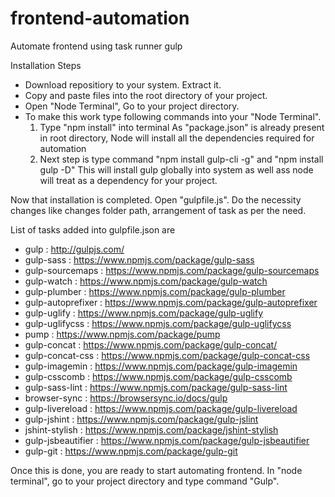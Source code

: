 # frontend-automation
Automate frontend using task runner gulp

Installation Steps
- Download repositiory to your system. Extract it.
- Copy and paste files into the root directory of your project.
- Open "Node Terminal", Go to your project directory.
- To make this work type following commands into your "Node Terminal".
	1) Type "npm install" into terminal
		 As "package.json" is already present in root directory, Node will install all the dependencies required for automation
	2) Next step is type command "npm install gulp-cli -g" and "npm install gulp -D"
		 This will install gulp globally into system as well ass node will treat as a dependency for your project.

Now that installation is completed. Open "gulpfile.js". Do the necessity changes like changes folder path, arrangement of task as per the need.

List of tasks added into gulpfile.json are
- gulp : http://gulpjs.com/
- gulp-sass : https://www.npmjs.com/package/gulp-sass
- gulp-sourcemaps : https://www.npmjs.com/package/gulp-sourcemaps
- gulp-watch : https://www.npmjs.com/package/gulp-watch
- gulp-plumber : https://www.npmjs.com/package/gulp-plumber
- gulp-autoprefixer : https://www.npmjs.com/package/gulp-autoprefixer
- gulp-uglify : https://www.npmjs.com/package/gulp-uglify
- gulp-uglifycss : https://www.npmjs.com/package/gulp-uglifycss
- pump : https://www.npmjs.com/package/pump
- gulp-concat : https://www.npmjs.com/package/gulp-concat/
- gulp-concat-css : https://www.npmjs.com/package/gulp-concat-css
- gulp-imagemin : https://www.npmjs.com/package/gulp-imagemin
- gulp-csscomb : https://www.npmjs.com/package/gulp-csscomb
- gulp-sass-lint : https://www.npmjs.com/package/gulp-sass-lint
- browser-sync : https://browsersync.io/docs/gulp
- gulp-livereload : https://www.npmjs.com/package/gulp-livereload
- gulp-jshint : https://www.npmjs.com/package/gulp-jslint
- jshint-stylish : https://www.npmjs.com/package/jshint-stylish
- gulp-jsbeautifier : https://www.npmjs.com/package/gulp-jsbeautifier
- gulp-git : https://www.npmjs.com/package/gulp-git

Once this is done, you are ready to start automating frontend. In "node terminal", go to your project directory and type command "Gulp".
